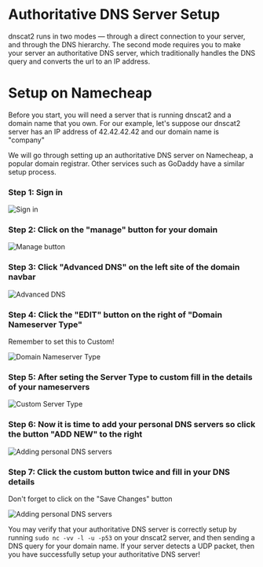 # Authoritative DNS Server Setup

dnscat2 runs in two modes — through a direct connection to your server, and through the DNS hierarchy.  The second mode requires you to make your server an authoritative DNS server, which traditionally handles the DNS query and converts the url to an IP address.

# Setup on Namecheap

Before you start, you will need a server that is running dnscat2 and a domain name that you own.  For our example, let's suppose our dnscat2 server has an IP address of 42.42.42.42 and our domain name is "company"

We will go through setting up an authoritative DNS server on Namecheap, a popular domain registrar.  Other services such as GoDaddy have a similar setup process.

### Step 1: Sign in

![Sign in](http://i.imgur.com/LILdHvC.png)

### Step 2: Click on the "manage" button for your domain

![Manage button](http://i.imgur.com/MqviES4.png)

### Step 3: Click "Advanced DNS" on the left site of the domain navbar

![Advanced DNS](http://i.imgur.com/dLxn3oe.png)

### Step 4: Click the "EDIT" button on the right of "Domain Nameserver Type"

Remember to set this to Custom!

![Domain Nameserver Type](http://i.imgur.com/TNSKC8V.png)

### Step 5: After seting the Server Type to custom fill in the details of your nameservers

![Custom Server Type](http://i.imgur.com/FiL8dtM.png)

### Step 6: Now it is time to add your personal DNS servers so click the button "ADD NEW" to the right

![Adding personal DNS servers](http://i.imgur.com/nKhautV.png)

### Step 7: Click the custom button twice and fill in your DNS details

Don't forget to click on the "Save Changes" button

![Adding personal DNS servers](http://i.imgur.com/pBZ5lrU.png)

You may verify that your authoritative DNS server is correctly setup by running `sudo nc -vv -l -u -p53` on your dnscat2 server, and then sending a DNS query for your domain name. If your server detects a UDP packet, then you have successfully setup your authoritative DNS server!
